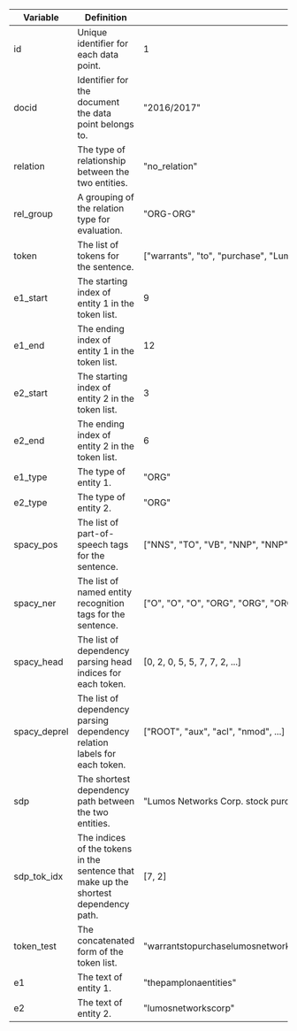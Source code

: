 | Variable     | Definition                                                 | Values                                                  |
|--------------|--------------------------------------------------------    |---------------------------------------------------------|
| id           | Unique identifier for each data point.                     | 1                                                       |
| docid        | Identifier for the document the data point belongs to.     | "2016/2017"                                             |
| relation     | The type of relationship between the two entities.         | "no_relation"                                           |
| rel_group    | A grouping of the relation type for evaluation.            | "ORG-ORG"                                               |
| token        | The list of tokens for the sentence.                       | ["warrants", "to", "purchase", "Lumos", "Networks", ...] |
| e1_start     | The starting index of entity 1 in the token list.          | 9                                                       |
| e1_end       | The ending index of entity 1 in the token list.            | 12                                                      |
| e2_start     | The starting index of entity 2 in the token list.          | 3                                                       |
| e2_end       | The ending index of entity 2 in the token list.            | 6                                                       |
| e1_type      | The type of entity 1.                                      | "ORG"                                                   |
| e2_type      | The type of entity 2.                                      | "ORG"                                                   |
| spacy_pos    | The list of part-of-speech tags for the sentence.          | ["NNS", "TO", "VB", "NNP", "NNP", "NNP", "JJ", "NN", ...] |
| spacy_ner    | The list of named entity recognition tags for the sentence. | ["O", "O", "O", "ORG", "ORG", "ORG", "O", "O", ...]     |
| spacy_head   | The list of dependency parsing head indices for each token. | [0, 2, 0, 5, 5, 7, 7, 2, ...]                        |
| spacy_deprel | The list of dependency parsing dependency relation labels for each token. | ["ROOT", "aux", "acl", "nmod", ...]         |
| sdp          | The shortest dependency path between the two entities.     | "Lumos Networks Corp. stock purchase the Pamplona Entities" |
| sdp_tok_idx  | The indices of the tokens in the sentence that make up the shortest dependency path. | [7, 2] |
| token_test   | The concatenated form of the token list.                   | "warrantstopurchaselumosnetworkscorpcommonstockthepamplonaentities" |
| e1           | The text of entity 1.                                      | "thepamplonaentities"                                   |
| e2           | The text of entity 2.                                      | "lumosnetworkscorp"                                     |